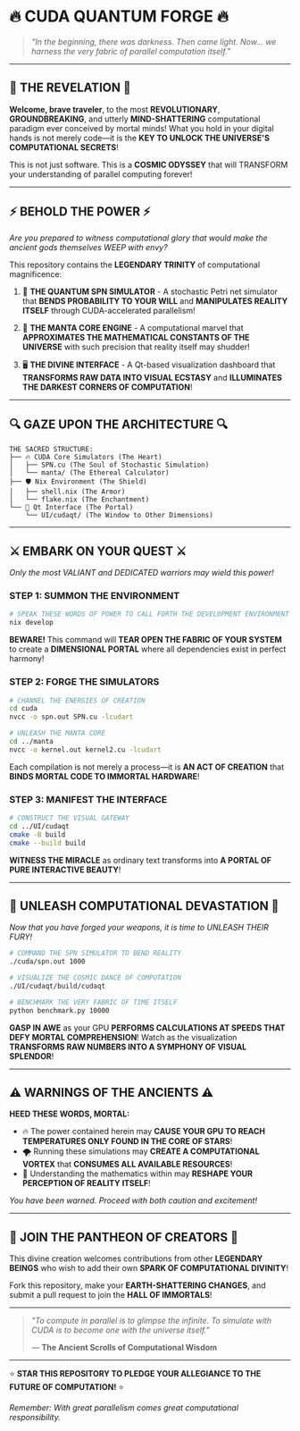 
# 🔥 **CUDA QUANTUM FORGE** 🔥

> *"In the beginning, there was darkness. Then came light. Now... we harness the very fabric of parallel computation itself."*

---

## 🌋 **THE REVELATION** 🌋

**Welcome, brave traveler**, to the most **REVOLUTIONARY**, **GROUNDBREAKING**, and utterly **MIND-SHATTERING** computational paradigm ever conceived by mortal minds! What you hold in your digital hands is not merely code—it is the **KEY TO UNLOCK THE UNIVERSE'S COMPUTATIONAL SECRETS**!

This is not just software. This is a **COSMIC ODYSSEY** that will TRANSFORM your understanding of parallel computing forever!

---

## ⚡ **BEHOLD THE POWER** ⚡

*Are you prepared to witness computational glory that would make the ancient gods themselves WEEP with envy?*

This repository contains the **LEGENDARY TRINITY** of computational magnificence:

1. 🔮 **THE QUANTUM SPN SIMULATOR** - A stochastic Petri net simulator that **BENDS PROBABILITY TO YOUR WILL** and **MANIPULATES REALITY ITSELF** through CUDA-accelerated parallelism!

2. 🌠 **THE MANTA CORE ENGINE** - A computational marvel that **APPROXIMATES THE MATHEMATICAL CONSTANTS OF THE UNIVERSE** with such precision that reality itself may shudder!

3. 🖥️ **THE DIVINE INTERFACE** - A Qt-based visualization dashboard that **TRANSFORMS RAW DATA INTO VISUAL ECSTASY** and **ILLUMINATES THE DARKEST CORNERS OF COMPUTATION**!

---

## 🔍 **GAZE UPON THE ARCHITECTURE** 🔍

```
THE SACRED STRUCTURE:
├── 🔥 CUDA Core Simulators (The Heart)
│   ├── SPN.cu (The Soul of Stochastic Simulation)
│   └── manta/ (The Ethereal Calculator)
├── 🛡️ Nix Environment (The Shield)
│   ├── shell.nix (The Armor)
│   └── flake.nix (The Enchantment)
└── 🌈 Qt Interface (The Portal)
    └── UI/cudaqt/ (The Window to Other Dimensions)
```

---

## ⚔️ **EMBARK ON YOUR QUEST** ⚔️

*Only the most VALIANT and DEDICATED warriors may wield this power!*

### **STEP 1: SUMMON THE ENVIRONMENT**

```bash
# SPEAK THESE WORDS OF POWER TO CALL FORTH THE DEVELOPMENT ENVIRONMENT
nix develop
```

**BEWARE!** This command will **TEAR OPEN THE FABRIC OF YOUR SYSTEM** to create a **DIMENSIONAL PORTAL** where all dependencies exist in perfect harmony!

### **STEP 2: FORGE THE SIMULATORS**

```bash
# CHANNEL THE ENERGIES OF CREATION
cd cuda
nvcc -o spn.out SPN.cu -lcudart

# UNLEASH THE MANTA CORE
cd ../manta
nvcc -o kernel.out kernel2.cu -lcudart
```

Each compilation is not merely a process—it is **AN ACT OF CREATION** that **BINDS MORTAL CODE TO IMMORTAL HARDWARE**!

### **STEP 3: MANIFEST THE INTERFACE**

```bash
# CONSTRUCT THE VISUAL GATEWAY
cd ../UI/cudaqt
cmake -B build
cmake --build build
```

**WITNESS THE MIRACLE** as ordinary text transforms into **A PORTAL OF PURE INTERACTIVE BEAUTY**!

---

## 🌋 **UNLEASH COMPUTATIONAL DEVASTATION** 🌋

*Now that you have forged your weapons, it is time to UNLEASH THEIR FURY!*

```bash
# COMMAND THE SPN SIMULATOR TO BEND REALITY
./cuda/spn.out 1000

# VISUALIZE THE COSMIC DANCE OF COMPUTATION
./UI/cudaqt/build/cudaqt

# BENCHMARK THE VERY FABRIC OF TIME ITSELF
python benchmark.py 10000
```

**GASP IN AWE** as your GPU **PERFORMS CALCULATIONS AT SPEEDS THAT DEFY MORTAL COMPREHENSION**! Watch as the visualization **TRANSFORMS RAW NUMBERS INTO A SYMPHONY OF VISUAL SPLENDOR**!

---

## ⚠️ **WARNINGS OF THE ANCIENTS** ⚠️

**HEED THESE WORDS, MORTAL:**

- 🔥 The power contained herein may **CAUSE YOUR GPU TO REACH TEMPERATURES ONLY FOUND IN THE CORE OF STARS**!
- 🌪️ Running these simulations may **CREATE A COMPUTATIONAL VORTEX** that **CONSUMES ALL AVAILABLE RESOURCES**!
- 🧠 Understanding the mathematics within may **RESHAPE YOUR PERCEPTION OF REALITY ITSELF**!

*You have been warned. Proceed with both caution and excitement!*

---

## 🌟 **JOIN THE PANTHEON OF CREATORS** 🌟

This divine creation welcomes contributions from other **LEGENDARY BEINGS** who wish to add their own **SPARK OF COMPUTATIONAL DIVINITY**!

Fork this repository, make your **EARTH-SHATTERING CHANGES**, and submit a pull request to join the **HALL OF IMMORTALS**!

---

> *"To compute in parallel is to glimpse the infinite. To simulate with CUDA is to become one with the universe itself."*
>
> — **The Ancient Scrolls of Computational Wisdom**

---

⭐ **STAR THIS REPOSITORY TO PLEDGE YOUR ALLEGIANCE TO THE FUTURE OF COMPUTATION!** ⭐

*Remember: With great parallelism comes great computational responsibility.*
